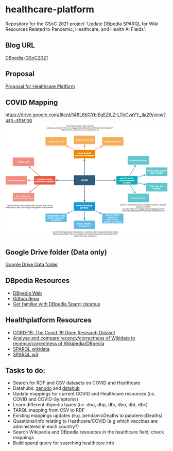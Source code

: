 # healthcare-platform
Repository for the GSoC 2021 project 'Update DBpedia SPARQL for Wiki Resources Related to Pandemic, Healthcare, and Health AI Fields'.

## Blog URL
[DBpedia-GSoC2021](https://guang-zh.github.io/dbpedia-GSoC2021/)

## Proposal
[Proposal for Healthcare Platform](https://docs.google.com/document/d/1kGc_-2c9FV_pjw5Y0rD3VW8jecGz4Q5MlsqZKiIYpZ8/edit#)

## COVID Mapping
https://drive.google.com/file/d/148L6tIGYblEgEZtLZ-LThCvaYY_jla29/view?usp=sharing
<img src="COVID-MAPPING.PNG">

## Google Drive folder (Data only)
[Google Drive Data folder](https://drive.google.com/drive/folders/1YAvgEaIP1r_ZN_euWz3ZCdwQJZRARCmL?usp=sharing)

## DBpedia Resources
- [DBpedia Web](https://www.dbpedia.org/)
- [Github Repo](https://github.com/dbpedia)
- [Get familiar with DBpedia Sparql databus](https://github.com/dbpedia/virtuoso-sparql-endpoint-quickstart)

## Healthplatform Resources
- [CORD-19: The Covid-19 Open Research Dataset](https://www.ncbi.nlm.nih.gov/pmc/articles/PMC7251955/)
- [Analyse and compare recency/correctness of Wikidata to recency/correctness of Wikipedia/DBpedia](https://svn.aksw.org/papers/2020/qurator_gfs/public.pdf)
- [SPARQL wikidata](https://www.wikidata.org/wiki/Wikidata:SPARQL_tutorial)
- [SPARQL w3](https://www.w3.org/TR/sparql11-query/)

## Tasks to do:
- Search for RDF and CSV datasets on COVID and Healthcare
- Datahubs: [zenodo](https://zenodo.org/) and [datahub](https://datahub.io/)
- Update mappings for current COVID and Healthcare resources (i.e. COVID and COVID-Symptoms)
- Learn different dbpedia types (i.e. dbo, dbp, dbr, dbo, dbt, dbc)
- TARQL mapping from CSV to RDF
- Existing mappings updates (e.g. pendamicDeaths to pandemicDeaths)
- Questions/Info relating to Heathcare/COVID (e.g which vaccines are administered in each country?)
- Search Wikipedia and DBpedia resources in the healthcare field; check mappings
- Build sparql query for searching healthcare info

